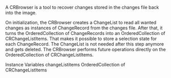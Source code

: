 A CRBrowser is a tool to recover changes stored in the changes file back into the image.

On initialization, the CRBrowser creates a ChangeList to read all wanted changes as instances of ChangeRecord from the changes file. After that, it turns the OrderedCollection of ChangeRecords into an OrderedCollection of CRChangeListItems. That makes it possible to store a selection state for each ChangeRecord. The ChangeList is not needed after this step anymore and gets deleted. The CRBrowser performs future operations directly on the OrderedCollection of CRChangeListItems.

Instance Variables
	changeListitems		OrderedCollection of CRChangeListItems
